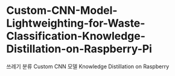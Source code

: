 # Custom-CNN-Model-Lightweighting-for-Waste-Classification-Knowledge-Distillation-on-Raspberry-Pi
쓰레기 분류 Custom CNN 모델 Knowledge Distillation on Raspberry
